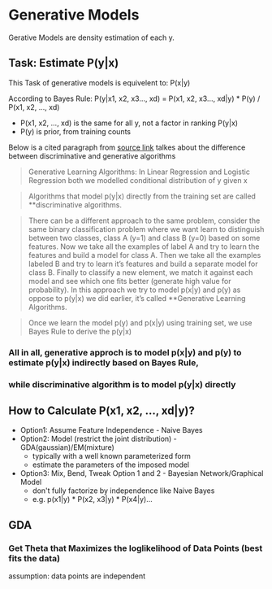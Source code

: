 # Generative Models

Gerative Models are density estimation of each y.

## Task: Estimate P(y|x)

This Task of generative models is equivelent to: P(x|y)

According to Bayes Rule: P(y|x1, x2, x3..., xd) = P(x1, x2, x3..., xd|y) * P(y) / P(x1, x2, ..., xd)
* P(x1, x2, ..., xd) is the same for all y, not a factor in ranking P(y|x)
* P(y) is prior, from training counts

Below is a cited paragraph from [source link](https://towardsdatascience.com/gaussian-discriminant-analysis-an-example-of-generative-learning-algorithms-2e336ba7aa5c) talkes about the difference between discriminative and generative algorithms

>Generative Learning Algorithms: 
>In Linear Regression and Logistic Regression both we modelled conditional distribution of y given x

>Algorithms that model p(y|x) directly from the training set are called **discriminative algorithms. 

>There can be a different approach to the same problem, consider the same binary classification problem where we want learn to distinguish between two classes, class A (y=1) and class B (y=0) based on some features. Now we take all the examples of label A and try to learn the features and build a model for class A. Then we take all the examples labeled B and try to learn it’s features and build a separate model for class B. Finally to classify a new element, we match it against each model and see which one fits better (generate high value for probability). In this approach we try to model p(x|y) and p(y) as oppose to p(y|x) we did earlier, it’s called **Generative Learning Algorithms.

>Once we learn the model p(y) and p(x|y) using training set, we use Bayes Rule to derive the p(y|x) 

### All in all, generative approch is to model p(x|y) and p(y) to estimate p(y|x) indirectly based on Bayes Rule, 
### while discriminative algorithm is to model p(y|x) directly

## How to Calculate P(x1, x2, ..., xd|y)?

- Option1: Assume Feature Independence - Naive Bayes
- Option2: Model (restrict the joint distribution) - GDA(gaussian)/EM(mixture)
  - typically with a well known parameterized form
  - estimate the parameters of the imposed model
- Option3: Mix, Bend, Tweak Option 1 and 2 - Bayesian Network/Graphical Model
  - don't fully factorize by independence like Naive Bayes
  - e.g. p(x1|y) * P(x2, x3|y) * P(x4|y)...
  
  
## GDA
### Get Theta that Maximizes the loglikelihood of Data Points (best fits the data)
assumption: data points are independent


